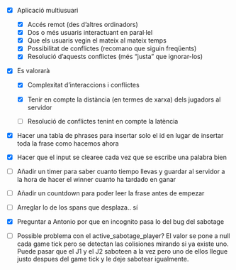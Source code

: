 - [x] Aplicació multiusuari
    - [x] Accés remot (des d’altres ordinadors)
    - [x] Dos o més usuaris interactuant en paral·lel
    - [x] Que els usuaris vegin el mateix al mateix temps
    - [x] Possibilitat de conflictes (recomano que siguin freqüents)
    - [x] Resolució d’aquests conflictes (més “justa” que ignorar-los)
- [x] Es valorarà
    - [x] Complexitat d’interaccions i conflictes
    - [x] Tenir en compte la distància (en termes de xarxa) dels jugadors al servidor
    - [ ] Resolució de conflictes tenint en compte la latència


- [x] Hacer una tabla de phrases para insertar solo el id en lugar de insertar toda la frase como hacemos ahora
- [x] Hacer que el input se clearee cada vez que se escribe una palabra bien
- [ ] Añadir un timer para saber cuanto tiempo llevas y guardar al servidor a la hora de hacer el winner cuanto ha tardado en ganar
- [ ] Añadir un countdown para poder leer la frase antes de empezar
- [ ] Arreglar lo de los spans que desplaza.. sí
- [x] Preguntar a Antonio por que en incognito pasa lo del bug del sabotage
- [ ] Possible problema con el active_sabotage_player? El valor se pone a null cada game tick pero se detectan las colisiones mirando si ya existe uno.
        Puede pasar que el J1 y el J2 saboteen a la vez pero uno de ellos llegue justo despues del game tick y le deje sabotear igualmente.


